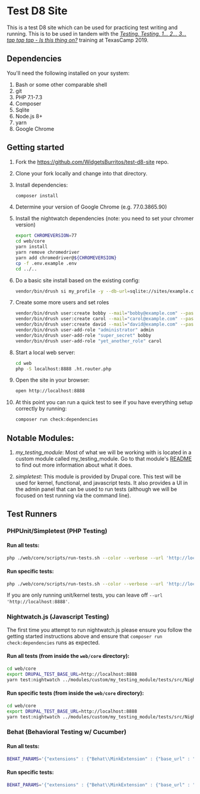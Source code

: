 # Test D8 Site

This is a test D8 site which can be used for practicing test writing and
running. This is to be used in tandem with the
_[Testing. Testing. 1... 2... 3... *tap* *tap* *tap* - Is this thing on?](https://2019.texascamp.org/sessions/testing-testing-1-2-3-tap-tap-tap--is-this-thing-on-training)_ training
at TexasCamp 2019.

## Dependencies

You'll need the following installed on your system:

1. Bash or some other comparable shell
2. git
3. PHP 7.1-7.3
4. Composer
5. Sqlite
6. Node.js 8+
7. yarn
8. Google Chrome

## Getting started

1. Fork the https://github.com/WidgetsBurritos/test-d8-site repo.
2. Clone your fork locally and change into that directory.
3. Install dependencies:
    ```bash
    composer install
    ```
4. Determine your version of Google Chrome (e.g. 77.0.3865.90)
5. Install the nightwatch dependencies (note: you need to set your chromer version)

    ```bash
    export CHROMEVERSION=77
    cd web/core
    yarn install
    yarn remove chromedriver
    yarn add chromedriver@${CHROMEVERSION}
    cp -f .env.example .env
    cd ../..
    ```
6. Do a basic site install based on the existing config:
    ```bash
    vendor/bin/drush si my_profile -y --db-url=sqlite://sites/example.com/files/.ht.sqlite --config-dir=../config/sync --account-pass=admin
    ```
7. Create some more users and set roles
    ```bash
    vendor/bin/drush user:create bobby --mail="bobby@example.com" --password="bobby"
    vendor/bin/drush user:create carol --mail="carol@example.com" --password="carol"
    vendor/bin/drush user:create david --mail="david@example.com" --password="david"
    vendor/bin/drush user-add-role "administrator" admin
    vendor/bin/drush user-add-role "super_secret" bobby
    vendor/bin/drush user-add-role "yet_another_role" carol
    ```
8. Start a local web server:
    ```bash
    cd web
    php -S localhost:8888 .ht.router.php
    ```
9. Open the site in your browser:
    ```bash
    open http://localhost:8888
    ```
10. At this point you can run a quick test to see if you have everything setup correctly by running:
    ```bash
    composer run check:dependencies
    ```

## Notable Modules:

1. _my_testing_module_:
    Most of what we will be working with is located in a custom module called
    my_testing_module. Go to that module's [README](web/modules/custom/my_testing_module)
    to find out more information about what it does.

2. _simpletest_:
    This module is provided by Drupal core. This test will be used for kernel,
    functional, and javascript tests. It also provides a UI in the admin panel
    that can be used to run tests (although we will be focused on test running
    via the command line).

## Test Runners

### PHPUnit/Simpletest (PHP Testing)

#### Run all tests:
```bash
php ./web/core/scripts/run-tests.sh --color --verbose --url 'http://localhost:8888' my_testing_module
```

#### Run specific tests:
```bash
php ./web/core/scripts/run-tests.sh --color --verbose --url 'http://localhost:8888' --class 'Drupal\Tests\my_testing_module\Functional\MyFunctionalTest'
```

If you are only running unit/kernel tests, you can leave off `--url 'http://localhost:8888'`.

### Nightwatch.js (Javascript Testing)

The first time you attempt to run nightwatch.js please ensure you follow the getting started instructions above and ensure that `composer run check:dependencies` runs as expected.

#### Run all tests (from inside the `web/core` directory):
```bash
cd web/core
export DRUPAL_TEST_BASE_URL=http://localhost:8888
yarn test:nightwatch ../modules/custom/my_testing_module/tests/src/Nightwatch
```

#### Run specific tests (from inside the `web/core` directory):
```bash
cd web/core
export DRUPAL_TEST_BASE_URL=http://localhost:8888
yarn test:nightwatch ../modules/custom/my_testing_module/tests/src/Nightwatch/MyNightwatchTest.js
```

### Behat (Behavioral Testing w/ Cucumber)

#### Run all tests:
```bash
BEHAT_PARAMS='{"extensions" : {"Behat\\MinkExtension" : {"base_url" : "http://localhost:8888"}}}' ./vendor/bin/behat
```

#### Run specific tests:
```bash
BEHAT_PARAMS='{"extensions" : {"Behat\\MinkExtension" : {"base_url" : "http://localhost:8888"}}}' ./vendor/bin/behat features/drupal/powered-by.feature
```
